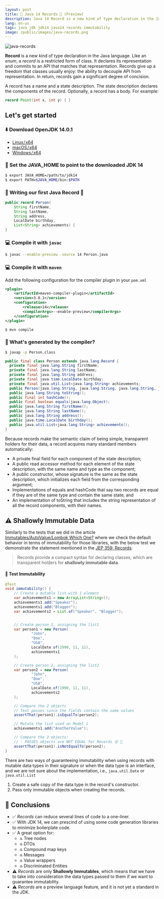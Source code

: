 ```yaml
---
layout: post
title: 🚀 Java 14 Records 💾 (Preview)
description: Java 14 Record is a new kind of type declaration in the Java language. Like an enum, a record is a restricted form of class. It declares its representation and commits to an API that matches that representation.
lang: en-us
tags: java jdk jdk14 java14 records immutability
image: /public/images/java-records.png
---
```


![java-records](https://carloschac.in/public/images/java-records.png)

**Record** is a new kind of type declaration in the Java language. Like an _enum_, a _record_ is a restricted form of class. It declares its representation and commits to an API that matches that representation. Records give up a freedom that classes usually enjoy: the ability to decouple API from representation. In return, records gain a significant degree of concision.

A record has a name and a state description. The state description declares the components of the record. Optionally, a record has a body. For example:

```java
record Point(int x, int y) { }
```

<!-- more -->

## Let's get started

### ⬇️ Download OpenJDK 14.0.1

- [Linux / x64](https://download.java.net/java/GA/jdk14.0.1/664493ef4a6946b186ff29eb326336a2/7/GPL/openjdk-14.0.1_linux-x64_bin.tar.gz)
- [macOS / x64](https://download.java.net/java/GA/jdk14.0.1/664493ef4a6946b186ff29eb326336a2/7/GPL/openjdk-14.0.1_osx-x64_bin.tar.gz)
- [Windows / x64](https://download.java.net/java/GA/jdk14.0.1/664493ef4a6946b186ff29eb326336a2/7/GPL/openjdk-14.0.1_windows-x64_bin.zip)

### 🚥 Set the JAVA_HOME to point to the downloaded JDK 14

```bash
$ export JAVA_HOME=/path/to/jdk14
$ export PATH=$JAVA_HOME/bin:$PATH
```

### 🚀 Writing our first Java Record 💾

```java
public record Person(
    String firstName,
    String lastName,
    String address,
    LocalDate birthday,
    List<String> achievements) {
}
```

### 💻 Compile it with `javac`

```bash
$ javac --enable-preview -source 14 Person.java  
```

### 💻 Compile it with `maven`

Add the following configuration for the compiler plugin in your `pom.xml`

```xml
<plugin>
    <artifactId>maven-compiler-plugin</artifactId>
    <version>3.8.1</version>
    <configuration>
        <release>14</release>
        <compilerArgs>--enable-preview</compilerArgs>
    </configuration>
</plugin>
```

```bash
$ mvn compile
```

### 🚧 What's generated by the compiler?

```bash
$ javap -p Person.class
```

```java
public final class Person extends java.lang.Record {
  private final java.lang.String firstName;
  private final java.lang.String lastName;
  private final java.lang.String address;
  private final java.time.LocalDate birthday;
  private final java.util.List<java.lang.String> achievements;
  public Person(java.lang.String, java.lang.String, java.lang.String, java.time.LocalDate, java.util.List<java.lang.String>);
  public java.lang.String toString();
  public final int hashCode();
  public final boolean equals(java.lang.Object);
  public java.lang.String firstName();
  public java.lang.String lastName();
  public java.lang.String address();
  public java.time.LocalDate birthday();
  public java.util.List<java.lang.String> achievements();
}
```

Because records make the semantic claim of being simple, transparent holders for their data, a record acquires many standard members automatically:

- A private final field for each component of the state description;
- A public read accessor method for each element of the state description, with the same name and type as the component;
- A public constructor, whose signature is the same as the state description, which initializes each field from the corresponding argument;
- Implementations of equals and hashCode that say two records are equal if they are of the same type and contain the same state; and
- An implementation of toString that includes the string representation of all the record components, with their names.

## ⚠️ Shallowly Immutable Data

Similarly to the tests that we did in the article [Immutables/AutoValue/Lombok Which One?](https://carloschac.in/2020/04/12/immutables-autovalue-lombok/) where we check the default behavior in terms of immutability for those libraries, with the below test we demonstrate the statement mentioned in the [JEP 359: Records](https://openjdk.java.net/jeps/359):

> Records provide a compact syntax for declaring classes, which are transparent holders for **shallowly immutable data**.

#### 📐 Test Immutability

```java
@Test
void immutability() {
    // Create a mutable list with 1 element
    var achievements1 = new ArrayList<String>();
    achievements1.add("Speaker");
    achievements1.add("Blogger");
    var achievements2 = List.of("Speaker", "Blogger");


    // Create person 1, assigning the list1
    var person1 = new Person(
            "John",
            "Doe",
            "USA",
            LocalDate.of(1990, 11, 11),
            achievements1
    );

    // Create person 2, assigning the list2
    var person2 = new Person(
            "John",
            "Doe",
            "USA",
            LocalDate.of(1990, 11, 11),
            achievements2
    );

    // Compare the 2 objects
    // Test passes since the fields contain the same values
    assertThat(person1).isEqualTo(person2);

    // Mutate the list used on Model 1
    achievements1.add("AnotherValue");

    // Compare the 2 objects:
    // - PASSES objects are NOT EQUAL for Records 😮 🔴
    assertThat(person1).isNotEqualTo(person2);
}
```

There are two ways of guaranteeing immutability when using records with mutable data types in their signature or when the data type is an interface, and we are not sure about the implementation, i.e., `java.util.Date` or `java.util.List`

1) Create a safe copy of the data type in the record's constructor.
2) Pass only immutable objects when creating the records.

## 🔆 Conclusions

- ✅ _Records_ can reduce several lines of code to a one-liner.
- ✅ With JDK 14, we can prescind of using some code generation libraries to minimize boilerplate code.
- ✅ A great option for:
  - 🔝 Tree nodes
  - 🔝 DTOs
  - 🔝 Compound map keys
  - 🔝 Messages
  - 🔝 Value wrappers
  - 🔝 Discriminated Entities
- ⚠️ _Records_ are only **Shallowly Immutables**, which means that we have to take into consideration the data types passed to them if we want to guarantee immutability.
- ⚠️ _Records_ are a preview language feature, and it is not yet a standard in the JDK.
